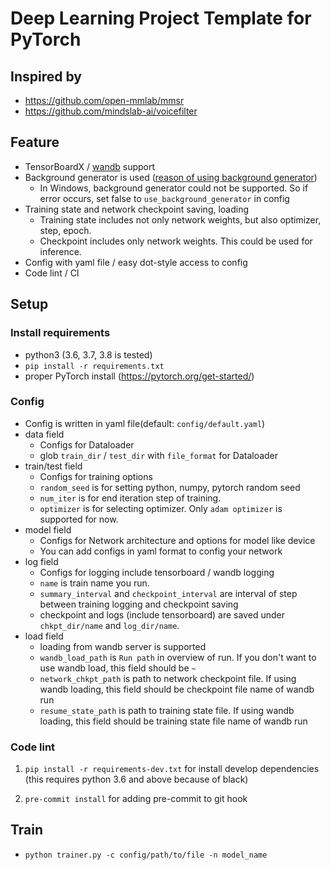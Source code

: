 # Deep Learning Project Template for PyTorch

## Inspired by

- https://github.com/open-mmlab/mmsr
- https://github.com/mindslab-ai/voicefilter

## Feature

- TensorBoardX / [wandb](https://www.wandb.com/) support
- Background generator is used ([reason of using background generator](https://github.com/IgorSusmelj/pytorch-styleguide/issues/5))
  - In Windows, background generator could not be supported. So if error occurs, set false to `use_background_generator` in config
- Training state and network checkpoint saving, loading
    - Training state includes not only network weights, but also optimizer, step, epoch.
    - Checkpoint includes only network weights. This could be used for inference. 
- Config with yaml file / easy dot-style access to config
- Code lint / CI

## Setup

### Install requirements

- python3 (3.6, 3.7, 3.8 is tested)
- `pip install -r requirements.txt`
- proper PyTorch install (https://pytorch.org/get-started/)

### Config

- Config is written in yaml file(default: `config/default.yaml`)
- data field
    - Configs for Dataloader
    - glob `train_dir` / `test_dir` with `file_format` for Dataloader
- train/test field
    - Configs for training options
    - `random_seed` is for setting python, numpy, pytorch random seed
    - `num_iter` is for end iteration step of training.
    - `optimizer` is for selecting optimizer. Only `adam optimizer` is supported for now.
- model field
    - Configs for Network architecture and options for model like device
    - You can add configs in yaml format to config your network
- log field
    - Configs for logging include tensorboard / wandb logging
    - `name` is train name you run. 
    - `summary_interval` and `checkpoint_interval` are interval of step between training logging and checkpoint saving
    - checkpoint and logs (include tensorboard) are saved under `chkpt_dir/name` and `log_dir/name`.
- load field
    - loading from wandb server is supported
    - `wandb_load_path` is `Run path` in overview of run. If you don't want to use wandb load, this field should be `~`
    - `network_chkpt_path` is path to network checkpoint file.
    If using wandb loading, this field should be checkpoint file name of wandb run
    - `resume_state_path` is path to training state file.
    If using wandb loading, this field should be training state file name of wandb run 

### Code lint

1. `pip install -r requirements-dev.txt` for install develop dependencies (this requires python 3.6 and above because of black)

1. `pre-commit install` for adding pre-commit to git hook

## Train

- `python trainer.py -c config/path/to/file -n model_name`
